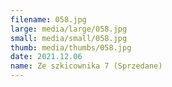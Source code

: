 ```yaml
---
filename: 058.jpg
large: media/large/058.jpg
small: media/small/058.jpg
thumb: media/thumbs/058.jpg
date: 2021.12.06
name: Ze szkicownika 7 (Sprzedane)
---
```

